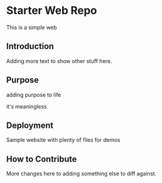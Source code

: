 # Starter Web Repo

This is a simple web

## Introduction

Adding more text to show other stuff here.

## Purpose

adding purpose to life

it's meaningless

## Deployment

Sample website with plenty of files for demos

## How to Contribute

More changes here to adding something else to diff against.


